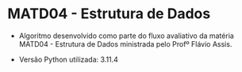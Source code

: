 # MATD04 - Estrutura de Dados

- Algoritmo desenvolvido como parte do fluxo avaliativo da matéria MATD04 - Estrutura de Dados ministrada pelo Profº Flávio Assis.

- Versão Python utilizada: 3.11.4